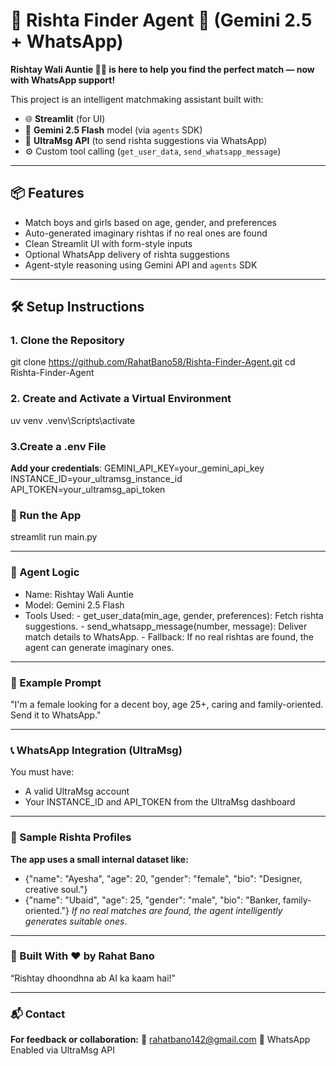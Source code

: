 # 💞 Rishta Finder Agent 💍 (Gemini 2.5 + WhatsApp)

**Rishtay Wali Auntie 🤵👰 is here to help you find the perfect match — now with WhatsApp support!**

This project is an intelligent matchmaking assistant built with:

- 🌐 **Streamlit** (for UI)
- 🧠 **Gemini 2.5 Flash** model (via `agents` SDK)
- 📩 **UltraMsg API** (to send rishta suggestions via WhatsApp)
- ⚙️ Custom tool calling (`get_user_data`, `send_whatsapp_message`)

---

## 📦 Features
- Match boys and girls based on age, gender, and preferences
- Auto-generated imaginary rishtas if no real ones are found
- Clean Streamlit UI with form-style inputs
- Optional WhatsApp delivery of rishta suggestions
- Agent-style reasoning using Gemini API and `agents` SDK

---

## 🛠️ Setup Instructions

### 1. Clone the Repository
git clone https://github.com/RahatBano58/Rishta-Finder-Agent.git
cd Rishta-Finder-Agent

### 2. Create and Activate a Virtual Environment
uv venv
.venv\Scripts\activate

### 3.Create a .env File
**Add your credentials**:
GEMINI_API_KEY=your_gemini_api_key
INSTANCE_ID=your_ultramsg_instance_id
API_TOKEN=your_ultramsg_api_token

### 🚀 Run the App
streamlit run main.py

---

### 🧠 Agent Logic
- Name: Rishtay Wali Auntie
- Model: Gemini 2.5 Flash
- Tools Used:
       - get_user_data(min_age, gender, preferences): Fetch rishta suggestions.
       - send_whatsapp_message(number, message): Deliver match details to WhatsApp.
       - Fallback: If no real rishtas are found, the agent can generate imaginary ones.

---

### 📝 Example Prompt
"I'm a female looking for a decent boy, age 25+, caring and family-oriented. Send it to WhatsApp."

---

### 📞 WhatsApp Integration (UltraMsg)
You must have:
- A valid UltraMsg account
- Your INSTANCE_ID and API_TOKEN from the UltraMsg dashboard

---

### 🧪 Sample Rishta Profiles
**The app uses a small internal dataset like:**

- {"name": "Ayesha", "age": 20, "gender": "female", "bio": "Designer, creative soul."}
- {"name": "Ubaid", "age": 25, "gender": "male", "bio": "Banker, family-oriented."}
  *If no real matches are found, the agent intelligently generates suitable ones*.

---

### 🧕 Built With ❤️ by Rahat Bano
“Rishtay dhoondhna ab AI ka kaam hai!”

---

### 📬 Contact
**For feedback or collaboration:**
📧 rahatbano142@gmail.com
📱 WhatsApp Enabled via UltraMsg API

